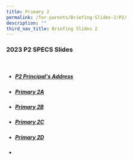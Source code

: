 ```yaml
---
title: Primary 2
permalink: /for-parents/Briefing-Slides-2/P2/
description: ""
third_nav_title: Briefing Slides 2
---
```

### 2023 P2 SPECS Slides
<br>

* ##### [P2 Principal's Address](/files/2023%20SPECS%20P2%20P%20Address.pdf)
* ##### [Primary 2A](/files/2023%20SPECS%20P2A.pdf)
* ##### [Primary 2B](/files/2023%20SPECS%20P2B.pdf)
* ##### [Primary 2C](/files/2023%20SPECS%20P2C.pdf)
* ##### [Primary 2D](/files/2023%20SPECS%20P2D.pdf)
* 